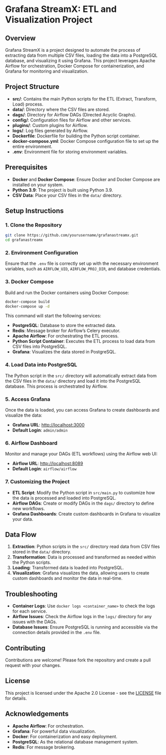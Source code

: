 # Grafana StreamX: ETL and Visualization Project

## Overview

Grafana StreamX is a project designed to automate the process of extracting data from multiple CSV files, loading the data into a PostgreSQL database, and visualizing it using Grafana. This project leverages Apache Airflow for orchestration, Docker Compose for containerization, and Grafana for monitoring and visualization.

## Project Structure

- **src/**: Contains the main Python scripts for the ETL (Extract, Transform, Load) process.
- **data/**: Directory where the CSV files are stored.
- **dags/**: Directory for Airflow DAGs (Directed Acyclic Graphs).
- **config/**: Configuration files for Airflow and other services.
- **plugins/**: Custom plugins for Airflow.
- **logs/**: Log files generated by Airflow.
- **Dockerfile**: Dockerfile for building the Python script container.
- **docker-compose.yml**: Docker Compose configuration file to set up the entire environment.
- **.env**: Environment file for storing environment variables.

## Prerequisites

- **Docker** and **Docker Compose**: Ensure Docker and Docker Compose are installed on your system.
- **Python 3.9**: The project is built using Python 3.9.
- **CSV Data**: Place your CSV files in the `data/` directory.

## Setup Instructions

### 1. Clone the Repository

```bash
git clone https://github.com/yourusername/grafanastreamx.git
cd grafanastreamx
```

### 2. Environment Configuration

Ensure that the `.env` file is correctly set up with the necessary environment variables, such as `AIRFLOW_UID`, `AIRFLOW_PROJ_DIR`, and database credentials.

### 3. Docker Compose

Build and run the Docker containers using Docker Compose:

```bash
docker-compose build
docker-compose up -d
```

This command will start the following services:
- **PostgreSQL**: Database to store the extracted data.
- **Redis**: Message broker for Airflow’s Celery executor.
- **Apache Airflow**: For orchestrating the ETL process.
- **Python Script Container**: Executes the ETL process to load data from CSV files into PostgreSQL.
- **Grafana**: Visualizes the data stored in PostgreSQL.

### 4. Load Data into PostgreSQL

The Python script in the `src/` directory will automatically extract data from the CSV files in the `data/` directory and load it into the PostgreSQL database. This process is orchestrated by Airflow.

### 5. Access Grafana

Once the data is loaded, you can access Grafana to create dashboards and visualize the data:

- **Grafana URL**: [http://localhost:3000](http://localhost:3000)
- **Default Login**: `admin/admin`

### 6. Airflow Dashboard

Monitor and manage your DAGs (ETL workflows) using the Airflow web UI:

- **Airflow URL**: [http://localhost:8089](http://localhost:8089)
- **Default Login**: `airflow/airflow`

### 7. Customizing the Project

- **ETL Script**: Modify the Python script in `src/main.py` to customize how the data is processed and loaded into PostgreSQL.
- **Airflow DAGs**: Create or modify DAGs in the `dags/` directory to define new workflows.
- **Grafana Dashboards**: Create custom dashboards in Grafana to visualize your data.

## Data Flow

1. **Extraction**: Python scripts in the `src/` directory read data from CSV files stored in the `data/` directory.
2. **Transformation**: Data is processed and transformed as needed within the Python scripts.
3. **Loading**: Transformed data is loaded into PostgreSQL.
4. **Visualization**: Grafana visualizes the data, allowing users to create custom dashboards and monitor the data in real-time.

## Troubleshooting

- **Container Logs**: Use `docker logs <container_name>` to check the logs for each service.
- **Airflow Issues**: Check the Airflow logs in the `logs/` directory for any issues with the DAGs.
- **Database Issues**: Ensure PostgreSQL is running and accessible via the connection details provided in the `.env` file.

## Contributing

Contributions are welcome! Please fork the repository and create a pull request with your changes.

## License

This project is licensed under the Apache 2.0 License - see the [LICENSE](LICENSE) file for details.

## Acknowledgements

- **Apache Airflow**: For orchestration.
- **Grafana**: For powerful data visualization.
- **Docker**: For containerization and easy deployment.
- **PostgreSQL**: As the relational database management system.
- **Redis**: For message brokering.

